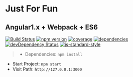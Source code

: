 # Just For Fun

## Angular1.x + Webpack + ES6

[![Build Status](https://img.shields.io/travis/Dale-/just-for-fun.svg?style=flat-square)](https://travis-ci.org/Dale-/just-for-fun)
[![npm version](https://img.shields.io/npm/v/just-for-fun.svg?style=flat-square)](https://www.npmjs.com/package/just-for-fun)
[![coverage](https://img.shields.io/codecov/c/github/Dale-/just-for-fun.svg?style=flat-square)](https://codecov.io/gh/Dale-/just-for-fun)
[![dependencies](https://david-dm.org/Dale-/just-for-fun.svg)](https://david-dm.org/Dale-/just-for-fun)
[![devDependency Status](https://david-dm.org/Dale-/just-for-fun/dev-status.svg)](https://david-dm.org/Dale-/just-for-fun#info=devDependencies)
[![js-standard-style](https://img.shields.io/badge/code%20style-standard-brightgreen.svg)](http://standardjs.com/)

> *  Dependencies: `npm install`
*  Start Project: `npm start`
*  Visit Path: `http://127.0.0.1:3000`
